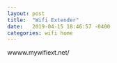 ```yaml
---
layout: post
title:  "Wifi Extender"
date:   2019-04-15 18:46:57 -0400
categories: wifi home
---
```


wwww.mywifiext.net/